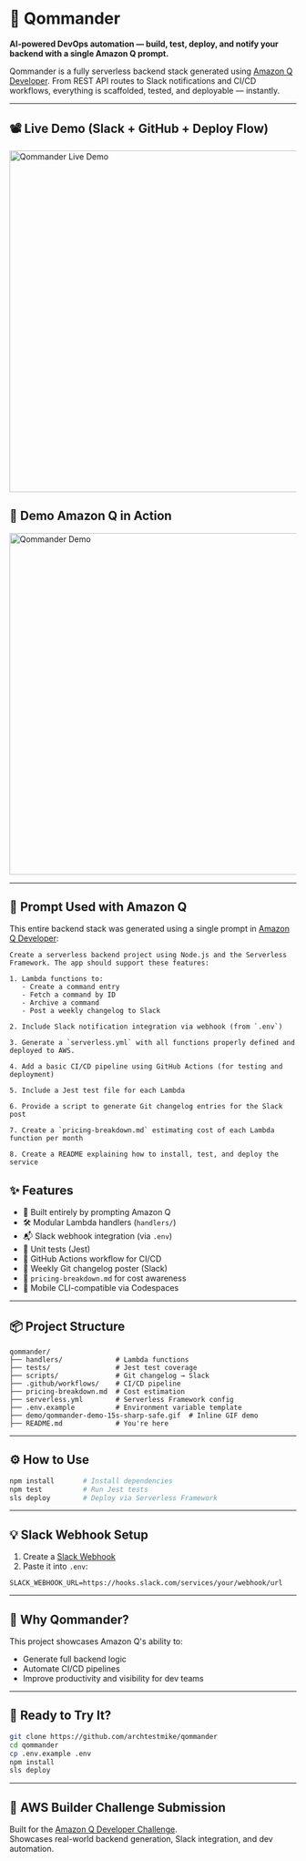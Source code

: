 # 🚀 Qommander

**AI-powered DevOps automation — build, test, deploy, and notify your backend with a single Amazon Q prompt.**

Qommander is a fully serverless backend stack generated using [Amazon Q Developer](https://aws.amazon.com/q/developer/). From REST API routes to Slack notifications and CI/CD workflows, everything is scaffolded, tested, and deployable — instantly.

---

## 📽️ Live Demo (Slack + GitHub + Deploy Flow)

<img src="demo/qommanderlive.mp4" width="600" alt="Qommander Live Demo">

## 🎥 Demo Amazon Q in Action

<img src="demo/qommander-demo-15s-sharp-safe.gif" width="600" alt="Qommander Demo">

---

## 🧠 Prompt Used with Amazon Q 

This entire backend stack was generated using a single prompt in [Amazon Q Developer](https://aws.amazon.com/q/developer/):

```text
Create a serverless backend project using Node.js and the Serverless Framework. The app should support these features:

1. Lambda functions to:
   - Create a command entry
   - Fetch a command by ID
   - Archive a command
   - Post a weekly changelog to Slack

2. Include Slack notification integration via webhook (from `.env`)

3. Generate a `serverless.yml` with all functions properly defined and deployed to AWS.

4. Add a basic CI/CD pipeline using GitHub Actions (for testing and deployment)

5. Include a Jest test file for each Lambda

6. Provide a script to generate Git changelog entries for the Slack post

7. Create a `pricing-breakdown.md` estimating cost of each Lambda function per month

8. Create a README explaining how to install, test, and deploy the service
```


## ✨ Features

- 🧠 Built entirely by prompting Amazon Q
- 🛠️ Modular Lambda handlers (`handlers/`)
- 📬 Slack webhook integration (via `.env`)
- 🧪 Unit tests (Jest)
- 🚀 GitHub Actions workflow for CI/CD
- 📝 Weekly Git changelog poster (Slack)
- 💸 `pricing-breakdown.md` for cost awareness
- 📱 Mobile CLI-compatible via Codespaces

---

## 📦 Project Structure

```
qommander/
├── handlers/             # Lambda functions
├── tests/                # Jest test coverage
├── scripts/              # Git changelog → Slack
├── .github/workflows/    # CI/CD pipeline
├── pricing-breakdown.md  # Cost estimation
├── serverless.yml        # Serverless Framework config
├── .env.example          # Environment variable template
├── demo/qommander-demo-15s-sharp-safe.gif  # Inline GIF demo
├── README.md             # You're here
```

---

## ⚙️ How to Use

```bash
npm install       # Install dependencies
npm test          # Run Jest tests
sls deploy        # Deploy via Serverless Framework
```

---

## 💡 Slack Webhook Setup

1. Create a [Slack Webhook](https://api.slack.com/messaging/webhooks)
2. Paste it into `.env`:

```env
SLACK_WEBHOOK_URL=https://hooks.slack.com/services/your/webhook/url
```

---

## 🧠 Why Qommander?

This project showcases Amazon Q's ability to:
- Generate full backend logic
- Automate CI/CD pipelines
- Improve productivity and visibility for dev teams

---

## 🏁 Ready to Try It?

```bash
git clone https://github.com/archtestmike/qommander
cd qommander
cp .env.example .env
npm install
sls deploy
```

---

## 📣 AWS Builder Challenge Submission

Built for the [Amazon Q Developer Challenge](https://builder.aws.com).  
Showcases real-world backend generation, Slack integration, and dev automation.